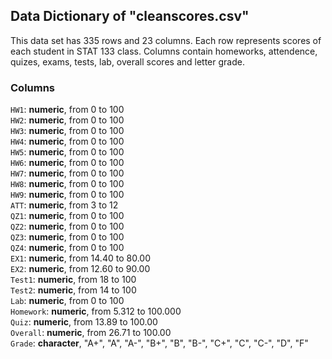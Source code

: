 ## Data Dictionary of "cleanscores.csv"
This data set has 335 rows and 23 columns. Each row represents scores of each 
student in STAT 133 class. Columns contain homeworks, attendence, quizes, 
exams, tests, lab, overall scores and letter grade. 

### Columns
`HW1`: **numeric**, from 0 to 100  
`HW2`: **numeric**, from 0 to 100  
`HW3`: **numeric**, from 0 to 100  
`HW4`: **numeric**, from 0 to 100  
`HW5`: **numeric**, from 0 to 100  
`HW6`: **numeric**, from 0 to 100  
`HW7`: **numeric**, from 0 to 100  
`HW8`: **numeric**, from 0 to 100  
`HW9`: **numeric**, from 0 to 100  
`ATT`: **numeric**, from 3 to 12    
`QZ1`: **numeric**, from 0 to 100  
`QZ2`: **numeric**, from 0 to 100  
`QZ3`: **numeric**, from 0 to 100  
`QZ4`: **numeric**, from 0 to 100  
`EX1`: **numeric**, from 14.40 to 80.00   
`EX2`: **numeric**, from 12.60 to 90.00  
`Test1`: **numeric**, from 18 to 100  
`Test2`: **numeric**, from 14 to 100  
`Lab`: **numeric**, from 0 to 100  
`Homework`: **numeric**, from 5.312 to 100.000  
`Quiz`: **numeric**, from 13.89 to 100.00  
`Overall`: **numeric**, from 26.71 to 100.00  
`Grade`: **character**, "A+", "A", "A-", "B+", "B", "B-", "C+", "C", "C-",
                        "D", "F"   
